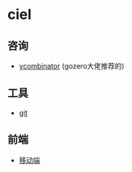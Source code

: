 # ciel
## 咨询
- [ycombinator](https://news.ycombinator.com/) (gozero大佬推荐的)
## 工具
- [git](https://github.com/1211ciel/ciel/blob/main/utils/git.md)

## 前端
 - [移动端](https://github.com/1211ciel/ciel/blob/main/web/mobile.md)
